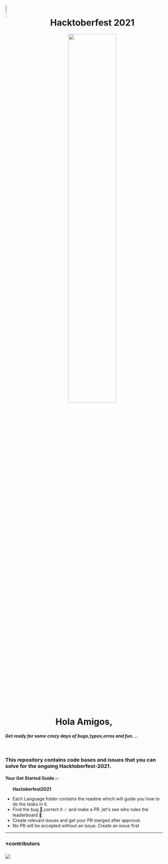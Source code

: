 <img src='https://github.githubassets.com/images/modules/logos_page/GitHub-Mark.png' width='10%' align='left'>

<h1 align="center"> Hacktoberfest 2021 </h1>
<p align='center'><img src='https://hacktoberfest.digitalocean.com/_nuxt/img/logo-hacktoberfest-full.f42e3b1.svg' width='55%'>

<p align='center'><h1 align='center'>Hola Amigos,<h4 style='font-style:italic'>
Get ready for some crazy days of bugs,typos,erros and fun.... </h4> </h1></p>
 <br>

### This repository contains code bases and issues that you can solve for the ongoing Hacktoberfest-2021.

#### Your Get Started Guide :-

<ul>

<strong>Hactoberfest2021</strong></li>
<li>Each Language folder contains the readme which will guide you how to do the tasks in it.</li>
<li>Find the bug 🐞,correct it ✅ and make a PR ,let's see who rules the leaderboard 🥇.</li>
<li>Create relevant issues and get your PR merged after approval.</li>
<li> No PR will be accepted without an issue. Create an issue first</li>
</ul>
<hr>

### :star:contributors
<a href="https://github.com/Uniq-dev/hacktober2021/graphs/contributors">
  <img src="https://contrib.rocks/image?repo=Uniq-dev/hacktober2021" />
</a>


